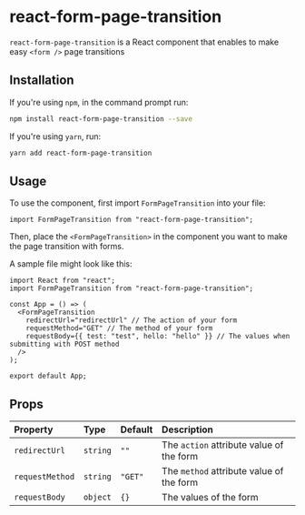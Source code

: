 # react-form-page-transition

`react-form-page-transition` is a React component that enables to make easy `<form />` page transitions

## Installation

If you're using `npm`, in the command prompt run:

```sh
npm install react-form-page-transition --save
```

If you're using `yarn`, run:

```sh
yarn add react-form-page-transition
```

## Usage

To use the component, first import `FormPageTransition` into your file:

```tsx
import FormPageTransition from "react-form-page-transition";
```

Then, place the `<FormPageTransition>` in the component you want to make the page transition with forms.


A sample file might look like this:

```tsx
import React from "react";
import FormPageTransition from "react-form-page-transition";

const App = () => (
  <FormPageTransition
    redirectUrl="redirectUrl" // The action of your form
    requestMethod="GET" // The method of your form
    requestBody={{ test: "test", hello: "hello" }} // The values when submitting with POST method
  />
);

export default App;
```

## Props

| Property        | Type     | Default | Description                            |
| :-------------- | :------- | :------ | :------------------------------------- |
| `redirectUrl`   | `string` | `""`    | The `action` attribute value of the form |
| `requestMethod` | `string` | `"GET"` | The `method` attribute value of the form |
| `requestBody`   | `object` | `{}`    | The values of the form                 |
